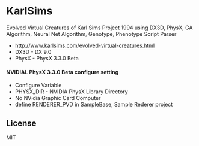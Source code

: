 KarlSims
========

Evolved Virtual Creatures of Karl Sims Project 1994 using DX3D, PhysX, GA Algorithm, Neural Net Algorithm, Genotype, Phenotype Script Parser
- http://www.karlsims.com/evolved-virtual-creatures.html
- DX3D - DX 9.0
- PhysX - PhysX 3.3.0 Beta


#### NVIDIAL PhysX 3.3.0 Beta configure setting
- Configure Variable
 - PHYSX_DIR - NVIDIA PhysX Library Directory
- No NVidia Graphic Card Computer
 - define RENDERER_PVD  in SampleBase, Sample Rederer project



License
----

MIT

